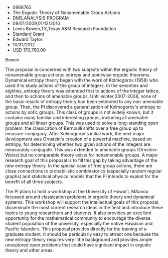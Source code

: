 
* 0968762
* The Ergodic Theory of Nonamenable Group Actions
* DMS,ANALYSIS PROGRAM
* 09/01/2009,01/12/2010
* Lewis Bowen,TX,Texas A&M Research Foundation
* Standard Grant
* Edward Taylor
* 10/31/2012
* USD 170,760.00

Bowen

This proposal is concerned with two subjects within the ergodic theory of
nonamenable group actions: entropy and pointwise ergodic theorems. Dynamical
entropy theory began with the work of Kolmogorov (1958) who used it to study
actions of the group of integers. In the seventies and eighties, entropy theory
was extended first to actions of the integer lattice, and then to actions of
amenable groups. Until winter 2007-2008, none of the basic results of entropy
theory had been extended to any non-amenable group. Then, the PI discovered a
generalization of Kolmogorov's entropy to actions by sofic groups. This class of
groups is not widely known, but it contains many familiar and interesting
groups, including all amenable groups and all linear groups. This was used to
solve a long-standing open problem: the classication of Bernoulli shifts over a
free group up to measure-conjugacy. After Kolmogorov's initial work, the next
major development was Ornstein's creation of a powerful machine, based on
entropy, for determining whether two given actions of the integers are
measurably-conjugate. This was extended to amenable groups (Ornstein-Weiss) but
no comparable theory exists for nonamenable groups. A major research goal of
this proposal is to fill this gap by taking advantage of the new entropy theory.
In the special case of free group actions, there are close connections to
probabilistic combinatorics (especially random regular graphs) and statistical
physics models that the PI intends to exploit for the benefit of all three
subjects.

The PI plans to hold a workshop at the University of Hawai'i, MAanoa focussed
around classication problems in ergodic theory and dynamical systems. This
workshop will support the intellectual goals of this proposal, disseminate the
most current research ideas in the field and introduce these topics to young
researchers and students. It also provides an excellent opportunity for the
mathematical community to encourage the diverse student population of the
university, especially the native Hawaiian and Pacific Islanders. This proposal
provides directly for the training of a graduate student. It should be
particularly easy to attract one because the new entropy theory requires very
little background and provides ample unexplored open problems that could have
signicant impact in ergodic theory and other areas.
